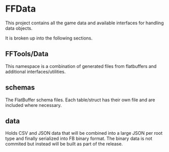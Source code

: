 # FFData

This project contains all the game data and available interfaces for handling data objects.

It is broken up into the following sections.

## FFTools/Data

This namespace is a combination of generated files from flatbuffers and additional interfaces/utilities.

## schemas

The FlatBuffer schema files. Each table/struct has their own file and are included where necessary.

## data

Holds CSV and JSON data that will be combined into a large JSON per root type and finally serialized into
FB binary format. The binary data is not commited but instead will be built as part of the release.
